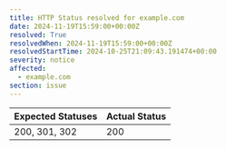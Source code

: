 ```yaml
---
title: HTTP Status resolved for example.com
date: 2024-11-19T15:59:00+00:00Z
resolved: True
resolvedWhen: 2024-11-19T15:59:00+00:00Z
resolvedStartTime: 2024-10-25T21:09:43.191474+00:00
severity: notice
affected:
  - example.com
section: issue
---
```


| Expected Statuses | Actual Status  |
|-------------------|----------------|
| 200, 301, 302 | 200 |
